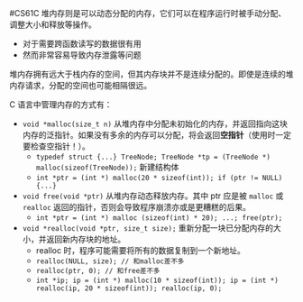 #CS61C
堆内存则是可以动态分配的内存，它们可以在程序运行时被手动分配、调整大小和释放等操作。
- 对于需要跨函数读写的数据很有用
- 然而非常容易导致内存泄露等问题

堆内存拥有远大于栈内存的空间，但其内存块并不是连续分配的。即使是连续的堆内存请求，分配的空间也可能相隔很远。

C 语言中管理内存的方式有：
- `void *malloc(size_t n)` 从堆内存中分配未初始化的内存，并返回指向这块内存的泛指针。如果没有多余的内存可以分配，将会返回**空指针**（使用时一定要检查空指针！）。
	- `typedef struct {...} TreeNode; TreeNode *tp = (TreeNode *) malloc(sizeof(TreeNode));` 新建结构体
	- `int *ptr = (int *) malloc(20 * sizeof(int)); if (ptr != NULL) {...}`
- `void free(void *ptr)` 从堆内存动态释放内存。其中 ptr 应是被 `malloc` 或 `realloc` 返回的指针，否则会导致程序崩溃亦或是更糟糕的后果。
	- `int *ptr = (int *) malloc (sizeof(int) * 20); ...; free(ptr);` 
- `void *realloc(void *ptr, size_t size);` 重新分配一块已分配内存的大小，并返回新内存块的地址。
	- realloc 时，程序可能需要将所有的数据复制到一个新地址。
	- `realloc(NULL, size); // 和malloc差不多`
	- `realloc(ptr, 0); // 和free差不多`
	- `int *ip; ip = (int *) malloc(10 * sizeof(int)); ip = (int *) realloc(ip, 20 * sizeof(int)); realloc(ip, 0);`

